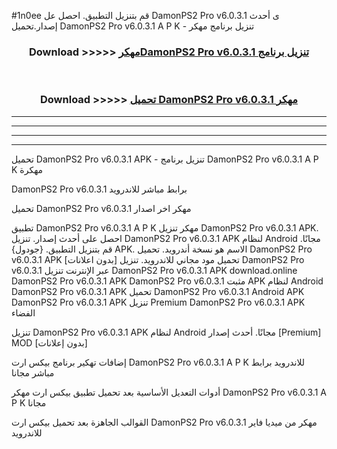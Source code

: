 #1n0ee قم بتنزيل التطبيق. احصل عل DamonPS2 Pro v6.0.3.1  ى أحدث إصدار.تحميل DamonPS2 Pro v6.0.3.1  A P K - تنزيل برنامج مهكر



<div align="center">
<h3>Download >>>>> <a href="https://ar-sites.web.app/?ar= DamonPS2 Pro v6.0.3.1 ">مهكرDamonPS2 Pro v6.0.3.1  تنزيل برنامج</a></h3><br>

<h3>Download >>>>> <a href="https://ar-sites.web.app/?ar= DamonPS2 Pro v6.0.3.1 ">تحميل DamonPS2 Pro v6.0.3.1  مهكر</a></h3>
</div>


----------------------------------------------------------

----------------------------------------------------------

----------------------------------------------------------

----------------------------------------------------------


تحميل DamonPS2 Pro v6.0.3.1  APK - تنزيل برنامج DamonPS2 Pro v6.0.3.1  A P K مهكرة

DamonPS2 Pro v6.0.3.1  برابط مباشر للاندرويد

تحميل DamonPS2 Pro v6.0.3.1  مهكر اخر اصدار

تطبيق DamonPS2 Pro v6.0.3.1  A P K مهكر
تنزيل DamonPS2 Pro v6.0.3.1  APK. احصل على أحدث إصدار.
تنزيل DamonPS2 Pro v6.0.3.1  APK لنظام Android مجانًا.
قم بتنزيل التطبيق. {جودول} APK. الاسم هو نسخة أندرويد.
تحميل DamonPS2 Pro v6.0.3.1  APK [بدون اعلانات]
تحميل مود مجاني للاندرويد.
تنزيل DamonPS2 Pro v6.0.3.1  عبر الإنترنت
تنزيل DamonPS2 Pro v6.0.3.1  APK
download.online DamonPS2 Pro v6.0.3.1  APK
DamonPS2 Pro v6.0.3.1  مثبت APK لنظام Android
DamonPS2 Pro v6.0.3.1  APK
تحميل DamonPS2 Pro v6.0.3.1  Android APK
DamonPS2 Pro v6.0.3.1  APK تنزيل Premium
DamonPS2 Pro v6.0.3.1  APK الفضاء

تنزيل DamonPS2 Pro v6.0.3.1  APK لنظام Android مجانًا. أحدث إصدار [Premium] MOD [بدون إعلانات]

إضافات تهكير برنامج بيكس ارت DamonPS2 Pro v6.0.3.1  A P K للاندرويد برابط مباشر مجانا

أدوات التعديل الأساسية بعد تحميل تطبيق بيكس ارت مهكر DamonPS2 Pro v6.0.3.1  A P K مجانا

القوالب الجاهزة بعد تحميل بيكس ارت DamonPS2 Pro v6.0.3.1  مهكر من ميديا فاير للاندرويد



